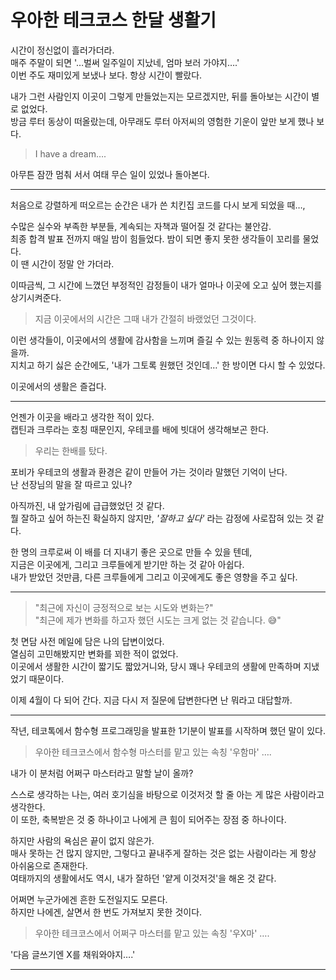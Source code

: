 # 우아한 테크코스 한달 생활기

시간이 정신없이 흘러가더라.  
매주 주말이 되면 '…벌써 일주일이 지났네, 엄마 보러 가야지….'  
이번 주도 재미있게 보냈나 보다. 항상 시간이 빨랐다.  


내가 그런 사람인지 이곳이 그렇게 만들었는지는 모르겠지만, 뒤를 돌아보는 시간이 별로 없었다.  
방금 루터 동상이 떠올랐는데, 아무래도 루터 아저씨의 영험한 기운이 앞만 보게 했나 보다.  


> I have a dream….


아무튼 잠깐 멈춰 서서 여태 무슨 일이 있었나 돌아본다.  
  
---
  
처음으로 강렬하게 떠오르는 순간은 내가 쓴 치킨집 코드를 다시 보게 되었을 때…,  


수많은 실수와 부족한 부분들, 계속되는 자책과 떨어질 것 같다는 불안감.  
최종 합격 발표 전까지 매일 밤이 힘들었다. 밤이 되면 좋지 못한 생각들이 꼬리를 물었다.  
이 땐 시간이 정말 안 가더라.  


이따금씩, 그 시간에 느꼈던 부정적인 감정들이 내가 얼마나 이곳에 오고 싶어 했는지를 상기시켜준다.  


> 지금 이곳에서의 시간은 그때 내가 간절히 바랬었던 그것이다.


이런 생각들이, 이곳에서의 생활에 감사함을 느끼며 즐길 수 있는 원동력 중 하나이지 않을까.  
지치고 하기 싫은 순간에도, '내가 그토록 원했던 것인데…' 한 방이면 다시 할 수 있었다.  


이곳에서의 생활은 즐겁다.  


---


언젠가 이곳을 배라고 생각한 적이 있다.  
캡틴과 크루라는 호칭 때문인지, 우테코를 배에 빗대어 생각해보곤 한다.  


> 우리는 한배를 탔다.  


포비가 우테코의 생활과 환경은 같이 만들어 가는 것이라 말했던 기억이 난다.  
난 선장님의 말을 잘 따르고 있나?  


아직까진, 내 앞가림에 급급했었던 것 같다.  
뭘 잘하고 싶어 하는진 확실하지 않지만, *'잘하고 싶다'* 라는 감정에 사로잡혀 있는 것 같다.  


한 명의 크루로써 이 배를 더 지내기 좋은 곳으로 만들 수 있을 텐데,  
지금은 이곳에게, 그리고 크루들에게 받기만 하는 것 같아 아쉽다.  
내가 받았던 것만큼, 다른 크루들에게 그리고 이곳에게도 좋은 영향을 주고 싶다.  


---


> "최근에 자신이 긍정적으로 보는 시도와 변화는?"  
> "최근에 제가 변화를 하고자 했던 시도는 크게 없는 것 같습니다. 😅"  


첫 면담 사전 메일에 담은 나의 답변이었다.   
열심히 고민해봤지만 변화를 꾀한 적이 없었다.   
이곳에서 생활한 시간이 짧기도 짧았거니와, 당시 꽤나 우테코의 생활에 만족하며 지냈었기 때문이다.   


이제 4월이 다 되어 간다. 지금 다시 저 질문에 답변한다면 난 뭐라고 대답할까.  


---


작년, 테코톡에서 함수형 프로그래밍을 발표한 1기분이 발표를 시작하며 했던 말이 있다.  


> 우아한 테크코스에서 함수형 마스터를 맡고 있는 속칭 '우함마' ….


내가 이 분처럼 어쩌구 마스터라고 말할 날이 올까?  


스스로 생각하는 나는, 여러 호기심을 바탕으로 이것저것 할 줄 아는 게 많은 사람이라고 생각한다.  
이 또한, 축복받은 것 중 하나이고 나에게 큰 힘이 되어주는 장점 중 하나이다.  


하지만 사람의 욕심은 끝이 없지 않은가.  
매사 못하는 건 많지 않지만, 그렇다고 끝내주게 잘하는 것은 없는 사람이라는 게 항상 아쉬움으로 존재한다.  
여태까지의 생활에서도 역시, 내가 잘하던 '얕게 이것저것'을 해온 것 같다.  


어쩌면 누군가에겐 흔한 도전일지도 모른다.  
하지만 나에겐, 살면서 한 번도 가져보지 못한 것이다.  


> 우아한 테크코스에서 어쩌구 마스터를 맡고 있는 속칭 '우X마' ….


'다음 글쓰기엔 X를 채워와야지….'


---

